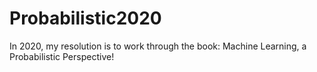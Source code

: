 # Probabilistic2020
In 2020, my resolution is to work through the book: Machine Learning, a Probabilistic Perspective!
